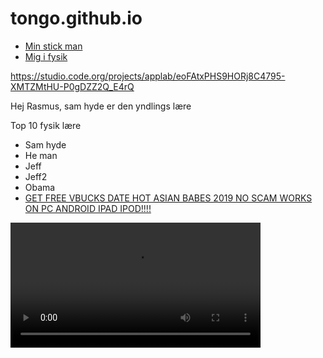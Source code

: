 # tongo.github.io

- [Min stick man](Le_Sticky_2020_02_01_09_07_20/)
- [Mig i fysik](Momentous_close_2019_11_07_09_13_01/)

https://studio.code.org/projects/applab/eoFAtxPHS9HORj8C4795-XMTZMtHU-P0gDZZ2Q_E4rQ

Hej Rasmus, sam hyde er den yndlings lære 

Top 10 fysik lære
- Sam hyde
- He man
- Jeff
- Jeff2
- Obama
- [GET FREE VBUCKS DATE HOT ASIAN BABES 2019 NO SCAM WORKS ON PC ANDROID IPAD IPOD!!!!](https://www.youtube.com/watch?v=dQw4w9WgXcQ)


<!DOCTYPE html> 
<html> 
<body> 

<video width="400" controls>
  <source src="mov_bbb.mp4" type="video/mp4">
  <source src="mov_bbb.ogg" type="video/ogg">
  Your browser does not support HTML5 video.
</video>
  

</body></html>

</body> 
</html>

